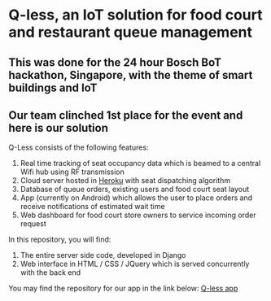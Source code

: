 # Q-less, an IoT solution for food court and restaurant queue management 
## This was done for the **24 hour** Bosch BoT hackathon, Singapore, with the theme of smart buildings and IoT
## Our team clinched **1st place** for the event and here is our solution 

Q-Less consists of the following features:
1. Real time tracking of seat occupancy data which is beamed to a central Wifi hub using RF transmission 
2. Cloud server hosted in [Heroku](https://www.heroku.com/) with seat dispatching algorithm 
3. Database of queue orders, existing users and food court seat layout 
4. App (currently on Android) which allows the user to place orders and receive notifications of estimated wait time
5. Web dashboard for food court store owners to service incoming order request

In this repository, you will find:
1. The entire server side code, developed in Django
2. Web interface in HTML / CSS / JQuery which is served concurrently with the back end

You may find the repository for our app in the link below:
[Q-less app]()